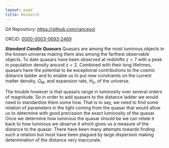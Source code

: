 ```yaml
---
layout: page
title: Research
---
```


Git Repository: <a href="https://github.com/rancesol">https://github.com/rancesol</a>

ORCiD: <a href="https://orcid.org/0000-0003-0693-2469">0000-0003-0693-2469</a>

***Standard Candle Quasars***
Quasars are among the most luminous objects in the known universe making them also among the farthest observable objects.
To date quasars have been observed at redshifts $z>7$ with a peak in population density around $z=2$.
Combined with their long lifetimes, quasars have the potential to be exceptional contributions to the cosmic distance ladder and to enable us to put new constraints on the current matter density, $\Omega_M$, and expansion rate, $H_0$, of the universe.

The trouble however is that quasars range in luminosity over several orders of magnitude.
So in order to add quasars to the distance ladder we would need to standardize them some how.
That is to say, we need to find some relation of parameters in the light coming from the quasar that would allow us to determine with good precission the exact luminosity of the quasar.
Once we determine how luminous the quasar should be we can relate it back to how luminous we observe it which gives us a measure of the distance to the quasar.
There have been many attempts towards finding such a relation but most have been plagued by large dispersion making determination of the distance very inaccurate.

